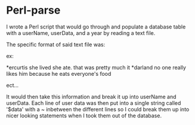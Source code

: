 Perl-parse
====

I wrote a Perl script that would go through and populate
a database table with a userName, userData, and a year by
reading a text file.

The specific format of said text file was:

<delimiter><userName>
<userdata>
<userdata>
<userdata>
<userdata>

ex: 

*ercurtis
she lived
she ate.
that was pretty much it
*darland
no one really likes him
because he eats 
everyone's food

ect...

It would then take this information and break it up
into userName and userData.  Each line of user data
was then put into a single string called '$data' with a
~ inbetween the different lines so I could break them up
into nicer looking statements when I took them out of the
database.
